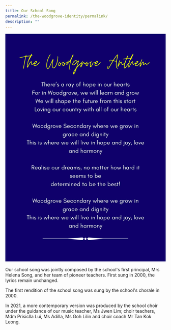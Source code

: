 ```yaml
---
title: Our School Song
permalink: /the-woodgrove-identity/permalink/
description: ""
---
```

![](/images/The%20Woodgrove%20Anthem.png)

Our school song was jointly composed by the school's first principal, Mrs Helena Song, and her team of pioneer teachers. First sung in 2000, the lyrics remain unchanged. 

The first rendition of the school song was sung by the school's chorale in 2000. 

In 2021, a more contemporary version was produced by the school choir under the guidance of our music teacher, Ms Jwen Lim; choir teachers, Mdm Prisiclla Lui, Ms Adilla, Ms Goh Lilin and choir coach Mr Tan Kok Leong.